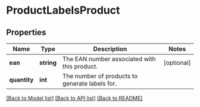# ProductLabelsProduct

## Properties
Name | Type | Description | Notes
------------ | ------------- | ------------- | -------------
**ean** | **string** | The EAN number associated with this product. | [optional] 
**quantity** | **int** | The number of products to generate labels for. | 

[[Back to Model list]](../README.md#documentation-for-models) [[Back to API list]](../README.md#documentation-for-api-endpoints) [[Back to README]](../README.md)


